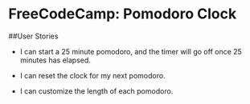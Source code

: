 # FreeCodeCamp: Pomodoro Clock

##User Stories

*  I can start a 25 minute pomodoro, and the timer will go off once 25 minutes has elapsed.

*  I can reset the clock for my next pomodoro.

* I can customize the length of each pomodoro.

